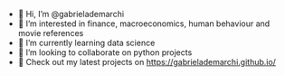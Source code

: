 - 👋 Hi, I’m @gabrielademarchi
- 👀 I’m interested in finance, macroeconomics, human behaviour and movie references
- 🌱 I’m currently learning data science
- 💞️ I’m looking to collaborate on python projects
- 💼 Check out my latest projects on https://gabrielademarchi.github.io/

<!---
gabrielademarchi/gabrielademarchi is a ✨ special ✨ repository because its `README.md` (this file) appears on your GitHub profile.
You can click the Preview link to take a look at your changes.
--->
